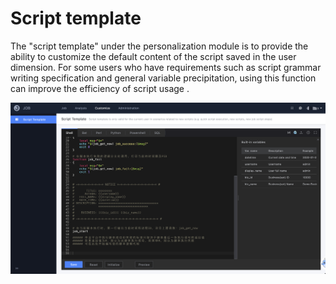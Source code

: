 # Script template

The "script template" under the personalization module is to provide the ability to customize the default content of the script saved in the user dimension. For some users who have requirements such as script grammar writing specification and general variable precipitation, using this function can improve the efficiency of script usage .

![image-20241029175423224](media/image-20241029175423224.png)